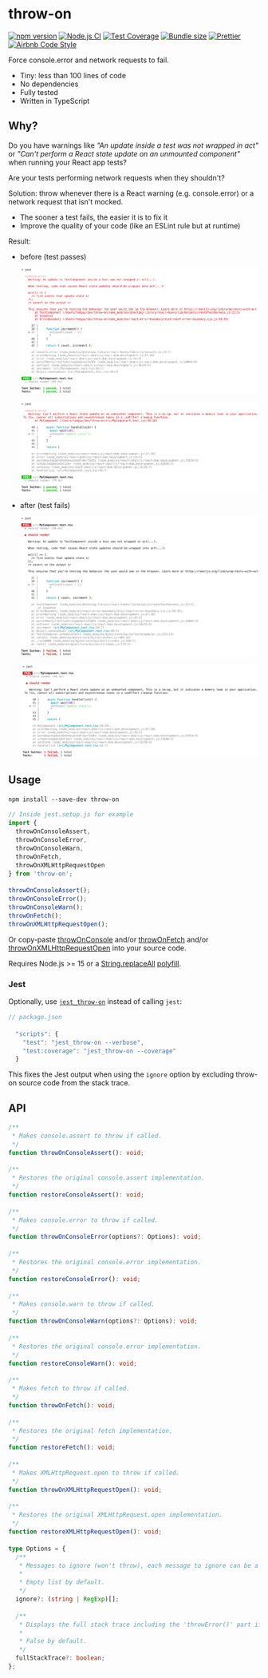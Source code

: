 # throw-on

[![npm version](https://badge.fury.io/js/throw-on.svg)](https://www.npmjs.com/package/throw-on)
[![Node.js CI](https://github.com/tkrotoff/throw-on/workflows/Node.js%20CI/badge.svg?branch=master)](https://github.com/tkrotoff/throw-on/actions)
[![Test Coverage](https://api.codeclimate.com/v1/badges/a1d8efe9ec84a918822d/test_coverage)](https://codeclimate.com/github/tkrotoff/throw-on/test_coverage)
[![Bundle size](https://badgen.net/bundlephobia/minzip/throw-on)](https://bundlephobia.com/result?p=throw-on)
[![Prettier](https://img.shields.io/badge/code_style-prettier-ff69b4.svg)](https://github.com/prettier/prettier)
[![Airbnb Code Style](https://badgen.net/badge/code%20style/airbnb/ff5a5f?icon=airbnb)](https://github.com/airbnb/javascript)

Force console.error and network requests to fail.

- Tiny: less than 100 lines of code
- No dependencies
- Fully tested
- Written in TypeScript

## Why?

Do you have warnings like _"An update inside a test was not wrapped in act"_ or _"Can't perform a React state update on an unmounted component"_ when running your React app tests?

Are your tests performing network requests when they shouldn't?

Solution: throw whenever there is a React warning (e.g. console.error) or a network request that isn't mocked.

- The sooner a test fails, the easier it is to fix it
- Improve the quality of your code (like an ESLint rule but at runtime)

Result:

- before (test passes)

  ![before](doc/was-not-wrapped-in-act-original.png)

  ![before](doc/state-update-on-unmounted-component-original.png)

- after (test fails)

  ![after](doc/was-not-wrapped-in-act-throwOnConsoleError.png)

  ![after](doc/state-update-on-unmounted-component-throwOnConsoleError.png)

## Usage

`npm install --save-dev throw-on`

```TypeScript
// Inside jest.setup.js for example
import {
  throwOnConsoleAssert,
  throwOnConsoleError,
  throwOnConsoleWarn,
  throwOnFetch,
  throwOnXMLHttpRequestOpen
} from 'throw-on';

throwOnConsoleAssert();
throwOnConsoleError();
throwOnConsoleWarn();
throwOnFetch();
throwOnXMLHttpRequestOpen();
```

Or copy-paste [throwOnConsole](src/throwOnConsole.ts) and/or [throwOnFetch](src/throwOnFetch.ts) and/or [throwOnXMLHttpRequestOpen](src/throwOnXMLHttpRequestOpen.ts) into your source code.

Requires Node.js >= 15 or a [String.replaceAll](https://developer.mozilla.org/en-US/docs/Web/JavaScript/Reference/Global_Objects/String/replaceAll) [polyfill](https://github.com/zloirock/core-js#stringreplaceall).

### Jest

Optionally, use [`jest_throw-on`](bin/jest_throw-on.js) instead of calling `jest`:

```JavaScript
// package.json

  "scripts": {
    "test": "jest_throw-on --verbose",
    "test:coverage": "jest_throw-on --coverage"
  }
```

This fixes the Jest output when using the `ignore` option by excluding throw-on source code from the stack trace.

## API

```TypeScript
/**
 * Makes console.assert to throw if called.
 */
function throwOnConsoleAssert(): void;

/**
 * Restores the original console.assert implementation.
 */
function restoreConsoleAssert(): void;

/**
 * Makes console.error to throw if called.
 */
function throwOnConsoleError(options?: Options): void;

/**
 * Restores the original console.error implementation.
 */
function restoreConsoleError(): void;

/**
 * Makes console.warn to throw if called.
 */
function throwOnConsoleWarn(options?: Options): void;

/**
 * Restores the original console.error implementation.
 */
function restoreConsoleWarn(): void;

/**
 * Makes fetch to throw if called.
 */
function throwOnFetch(): void;

/**
 * Restores the original fetch implementation.
 */
function restoreFetch(): void;

/**
 * Makes XMLHttpRequest.open to throw if called.
 */
function throwOnXMLHttpRequestOpen(): void;

/**
 * Restores the original XMLHttpRequest.open implementation.
 */
function restoreXMLHttpRequestOpen(): void;

type Options = {
  /**
   * Messages to ignore (won't throw), each message to ignore can be a substring or a regex.
   *
   * Empty list by default.
   */
  ignore?: (string | RegExp)[];

  /**
   * Displays the full stack trace including the 'throwError()' part if true; this helps for debugging.
   *
   * False by default.
   */
  fullStackTrace?: boolean;
};
```
